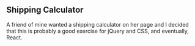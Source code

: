 ## Shipping Calculator

A friend of mine wanted a shipping calculator on her page and I decided that this is probably a good exercise for jQuery and CSS, and eventually, React.
